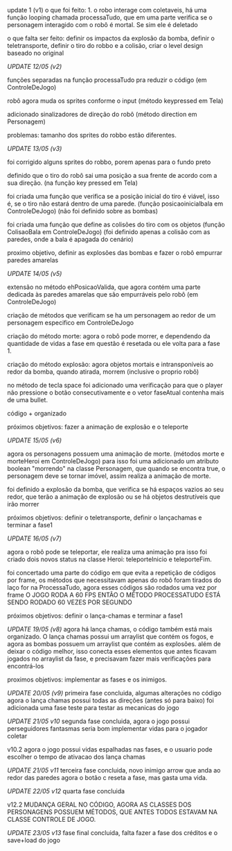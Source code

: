 update 1 (v1)
o que foi feito: 1. o robo interage com coletaveis, há uma função looping chamada processaTudo, que em uma parte verifica se o personagem interagido com o robô é mortal. Se sim ele é deletado

o que falta ser feito: definir os impactos da explosão da bomba, definir o teletransporte, definir o tiro do robbo e a colisão,
criar o level design baseado no original


*UPDATE 12/05 (v2)*

funções separadas na função processaTudo pra reduzir o código (em ControleDeJogo)

robô agora muda os sprites conforme o input (método keypressed em Tela)

adicionado sinalizadores de direção do robô (método direction em Personagem)

problemas:
tamanho dos sprites do robbo estão diferentes.

*UPDATE 13/05 (v3)*

foi corrigido alguns sprites do robbo, porem apenas para o fundo preto

definido que o tiro do robô sai uma posição a sua frente de acordo com a sua direção. (na função key pressed em Tela)

foi criada uma função que verifica se a posição inicial do tiro é viável, isso é, se o tiro não estará dentro de uma parede. (função posicaoinicialbala em ControleDeJogo) (não foi definido sobre as bombas)

foi criada uma função que define as colisões do tiro com os objetos (função ColisaoBala em ControleDeJogo) (foi definido apenas a colisão com as paredes, onde a bala é apagada do cenário)


proximo objetivo, definir as explosões das bombas e fazer o robô empurrar paredes amarelas


*UPDATE 14/05 (v5)*

extensão no método ehPosicaoValida, que agora contém uma parte dedicada
às paredes amarelas que são empurráveis pelo robô (em ControleDeJogo)

criação de métodos que verificam se ha um personagem ao redor de um personagem especifico em ControleDeJogo

criação do método morte: agora o robô pode morrer, e dependendo da quantidade de vidas a fase em questão é resetada ou ele volta para a fase 1.

criação do método explosão: agora objetos mortais e intransponíveis ao redor da bomba, quando atirada, morrem (inclusive o proprio robô)

no método de tecla space foi adicionado uma verificação para que o player não pressione o botão consecutivamente e o vetor faseAtual contenha mais de uma bullet.

código + organizado

próximos objetivos: fazer a animação de explosão e o teleporte



*UPDATE 15/05 (v6)*

agora os personagens possuem uma animação de morte. (métodos morte e morteHeroi em ControleDeJogo)
para isso foi uma adicionado um atributo boolean "morrendo" na classe Personagem, que quando se encontra true,
o personagem deve se tornar imóvel, assim realiza a animação de morte. 

foi definido a explosão da bomba, que verifica se há espaços vazios ao seu redor, que terão a animação de explosão
ou se há objetos destrutíveis que irão morrer

próximos objetivos: definir o teletransporte, definir o lançachamas e terminar a fase1

*UPDATE 16/05 (v7)*

agora o robô pode se teleportar, ele realiza uma animação
pra isso foi criado dois novos status na classe Heroi: teleporteInicio
e teleporteFim. 

foi concertado uma parte do código em que evita a repetição de códigos por frame, os métodos que necessitavam apenas do robô foram tirados do laço for na ProcessaTudo, agora esses códigos são rodados uma vez por frame
O JOGO RODA A 60 FPS ENTÃO O MÉTODO PROCESSATUDO ESTÁ SENDO RODADO 60 VEZES POR SEGUNDO

próximos objetivos: definir o lança-chamas e terminar a fase1

*UPDATE 19/05 (v8)*
agora há lança chamas, o código também está mais organizado. 
O lança chamas possui um arraylist que contém os fogos, 
e agora as bombas possuem um arraylist que contém as explosões. 
além de deixar o código melhor, isso conecta esses elementos que antes
ficavam jogados no arraylist da fase, e precisavam fazer mais verificações para encontrá-los

proximos objetivos: implementar as fases e os inimigos.

*UPDATE 20/05 (v9)*
primeira fase concluida, algumas alterações no código
agora o lança chamas possui todas as direções (antes só para baixo)
foi adicionada uma fase teste para testar as mecanicas do jogo

*UPDATE 21/05 v10*
segunda fase concluida, agora o jogo possui perseguidores fantasmas
seria bom implementar vidas para o jogador coletar

v10.2
agora o jogo possui vidas espalhadas nas fases, e o usuario pode escolher o tempo de ativacao dos lança chamas

*UPDATE 21/05 v11*
terceira fase concluida, novo inimigo arrow que anda ao redor das paredes
agora o botão c reseta a fase, mas gasta uma vida.

*UPDATE 22/05 v12*
quarta fase concluida

v12.2
MUDANÇA GERAL NO CÓDIGO, AGORA AS CLASSES DOS PERSONAGENS POSSUEM MÉTODOS, QUE ANTES TODOS ESTAVAM NA CLASSE CONTROLE DE JOGO.

*UPDATE 23/05 v13*
fase final concluida, falta fazer a fase dos créditos e o save+load do jogo

